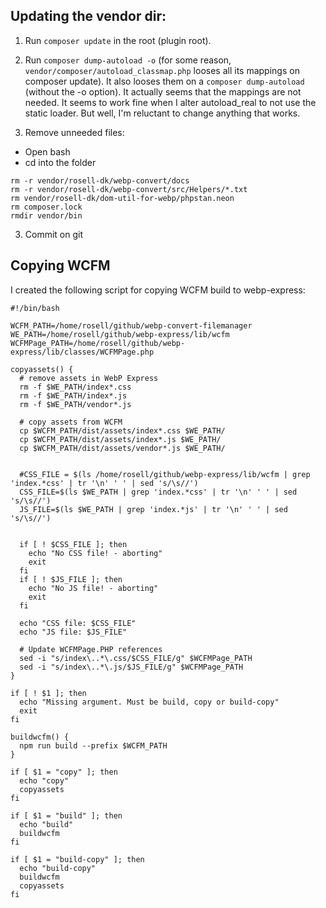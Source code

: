 ## Updating the vendor dir:

1. Run `composer update` in the root (plugin root).
2. Run `composer dump-autoload -o`
(for some reason, `vendor/composer/autoload_classmap.php` looses all its mappings on composer update). It also looses them on a `composer dump-autoload` (without the -o option).
It actually seems that the mappings are not needed. It seems to work fine when I alter autoload_real to not use the static loader. But well, I'm reluctant to change anything that works.

3. Remove unneeded files:

- Open bash
- cd into the folder

```
rm -r vendor/rosell-dk/webp-convert/docs
rm -r vendor/rosell-dk/webp-convert/src/Helpers/*.txt
rm vendor/rosell-dk/dom-util-for-webp/phpstan.neon
rm composer.lock
rmdir vendor/bin
```

3. Commit on git


## Copying WCFM
I created the following script for copying WCFM build to webp-express:
```
#!/bin/bash

WCFM_PATH=/home/rosell/github/webp-convert-filemanager
WE_PATH=/home/rosell/github/webp-express/lib/wcfm
WCFMPage_PATH=/home/rosell/github/webp-express/lib/classes/WCFMPage.php

copyassets() {
  # remove assets in WebP Express
  rm -f $WE_PATH/index*.css
  rm -f $WE_PATH/index*.js
  rm -f $WE_PATH/vendor*.js

  # copy assets from WCFM
  cp $WCFM_PATH/dist/assets/index*.css $WE_PATH/
  cp $WCFM_PATH/dist/assets/index*.js $WE_PATH/
  cp $WCFM_PATH/dist/assets/vendor*.js $WE_PATH/


  #CSS_FILE = $(ls /home/rosell/github/webp-express/lib/wcfm | grep 'index.*css' | tr '\n' ' ' | sed 's/\s//')
  CSS_FILE=$(ls $WE_PATH | grep 'index.*css' | tr '\n' ' ' | sed 's/\s//')
  JS_FILE=$(ls $WE_PATH | grep 'index.*js' | tr '\n' ' ' | sed 's/\s//')


  if [ ! $CSS_FILE ]; then
    echo "No CSS file! - aborting"
    exit
  fi
  if [ ! $JS_FILE ]; then
    echo "No JS file! - aborting"
    exit
  fi

  echo "CSS file: $CSS_FILE"
  echo "JS file: $JS_FILE"

  # Update WCFMPage.PHP references
  sed -i "s/index\..*\.css/$CSS_FILE/g" $WCFMPage_PATH
  sed -i "s/index\..*\.js/$JS_FILE/g" $WCFMPage_PATH
}

if [ ! $1 ]; then
  echo "Missing argument. Must be build, copy or build-copy"
  exit
fi

buildwcfm() {
  npm run build --prefix $WCFM_PATH
}

if [ $1 = "copy" ]; then
  echo "copy"
  copyassets
fi

if [ $1 = "build" ]; then
  echo "build"
  buildwcfm
fi

if [ $1 = "build-copy" ]; then
  echo "build-copy"
  buildwcfm
  copyassets
fi
```
